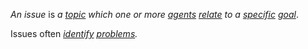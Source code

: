 *An issue* is *a [topic](https://github.com/gcassel/Modular-Organization-Terminology/blob/master/terms/topic.md) which one or more [agents](https://github.com/gcassel/Modular-Organization-Terminology/blob/master/terms/agent.md) [relate](https://github.com/gcassel/Modular-Organization-Terminology/blob/master/terms/relationship.md) to a [specific](https://github.com/gcassel/Modular-Organization-Terminology/blob/master/terms/specific.md) [goal](https://github.com/gcassel/Modular-Organization-Terminology/blob/master/terms/goal.md)*.
		
Issues often *[identify](https://github.com/gcassel/Modular-Organization-Terminology/blob/master/terms/identify.md) [problems](https://github.com/gcassel/Modular-Organization-Terminology/blob/master/terms/problem.md).*
